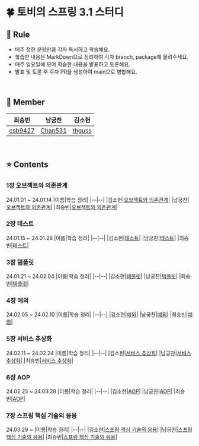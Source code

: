 # 🍀 토비의 스프링 3.1 스터디

## 📮 Rule
- 매주 정한 분량만큼 각자 독서하고 학습해요.
- 학습한 내용은 MarkDown으로 정리하여 각자 branch, package에 올려주세요.
- 매주 일요일에 모여 학습한 내용을 발표하고 토론해요.
- 발표 및 토론 후 주차 PR을 생성하여 main으로 병합해요.

<br/>

## 🧚 Member
|최승빈|남궁찬|김소현|
|------|---|---|
|[csb9427](https://github.com/csb9427)|[Chan531](https://github.com/Chan531)|[thguss](https://github.com/thguss)|

<br/>

## ⭐️ Contents
### 1장 오브젝트와 의존관계
24.01.01 ~ 24.01.14
|이름|학습 정리|
|--|--|
|김소현|[오브젝트와 의존관계](https://github.com/Team-Sopetit/server-spring-study/blob/main/sohyeon/chapter1/%EC%98%A4%EB%B8%8C%EC%A0%9D%ED%8A%B8%EC%99%80%20%EC%9D%98%EC%A1%B4%EA%B4%80%EA%B3%84.md)|
|남궁찬|[오브젝트와 의존관계](https://github.com/Team-Sopetit/server-spring-study/blob/main/chan/chapter1/1.md)|
|최승빈|[오브젝트와 의존관계](https://github.com/Team-Sopetit/server-spring-study/blob/main/seungbin/chapter1/%EC%98%A4%EB%B8%8C%EC%A0%9D%ED%8A%B8%EC%99%80%20%EC%9D%98%EC%A1%B4%EA%B4%80%EA%B3%84.md)|

### 2장 테스트
24.01.15 ~ 24.01.28
|이름|학습 정리|
|--|--|
|김소현|[테스트](https://github.com/Team-Sopetit/server-spring-study/blob/main/sohyeon/chapter2/%ED%85%8C%EC%8A%A4%ED%8A%B8.md)|
|남궁찬|[테스트](https://github.com/Team-Sopetit/server-spring-study/blob/main/chan/chapter2/2.md)|
|최승빈|[테스트](https://github.com/Team-Sopetit/server-spring-study/blob/main/seungbin/chapter2/%ED%85%8C%EC%8A%A4%ED%8A%B8(1).md)|


### 3장 템플릿
24.01.21 ~ 24.02.04
|이름|학습 정리|
|--|--|
|김소현|[템플릿](https://github.com/Team-Sopetit/server-spring-study/tree/main/sohyeon/chapter3)|
|남궁찬|[템플릿](https://github.com/Team-Sopetit/server-spring-study/blob/main/chan/chapter3/3.md)|
|최승빈|[템플릿](https://github.com/Team-Sopetit/server-spring-study/blob/main/seungbin/chapter3/%ED%85%9C%ED%94%8C%EB%A6%BF.md)|

### 4장 예외
24.02.05 ~ 24.02.10
|이름|학습 정리|
|--|--|
|김소현|[예외](https://github.com/Team-Sopetit/server-spring-study/tree/main/sohyeon/chapter4)|
|남궁찬|[예외](https://github.com/Team-Sopetit/server-spring-study/blob/main/chan/chapter4/4.md)|
|최승빈|[예외](https://github.com/Team-Sopetit/server-spring-study/blob/main/seungbin/chapter4/%EC%98%88%EC%99%B8%EC%B2%98%EB%A6%AC.md)|

### 5장 서비스 추상화
24.02.11 ~ 24.02.24
|이름|학습 정리|
|--|--|
|김소현|[서비스 추상화](https://github.com/Team-Sopetit/server-spring-study/tree/main/sohyeon/chapter5)|
|남궁찬|[서비스 추상화](...)|
|최승빈|[서비스 추상화](https://github.com/Team-Sopetit/server-spring-study/blob/main/seungbin/chapter5/%EC%84%9C%EB%B9%84%EC%8A%A4%20%EC%B6%94%EC%83%81%ED%99%94.md)|

### 6장 AOP
24.02.25 ~ 24.03.28
|이름|학습 정리|
|--|--|
|김소현|[AOP](https://github.com/Team-Sopetit/server-spring-study/tree/main/sohyeon/chapter6)|
|남궁찬|[AOP](https://github.com/Team-Sopetit/server-spring-study/tree/main/chan/chapter6)|
|최승빈|[AOP](https://github.com/Team-Sopetit/server-spring-study/tree/main/seungbin/chapter6)|

### 7장 스프링 핵심 기술의 응용
24.03.29 ~ 
|이름|학습 정리|
|--|--|
|김소현|[스프링 핵심 기술의 응용](...)|
|남궁찬|[스프링 핵심 기술의 응용](...)|
|최승빈|[스프링 핵심 기술의 응용](...)|
